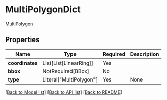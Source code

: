 # MultiPolygonDict

MultiPolygon

## Properties
| Name | Type | Required | Description |
| ------------ | ------------- | ------------- | ------------- |
**coordinates** | List[List[LinearRing]] | Yes |  |
**bbox** | NotRequired[BBox] | No |  |
**type** | Literal["MultiPolygon"] | Yes | None |


[[Back to Model list]](../../../README.md#models-v1-link) [[Back to API list]](../../../README.md#apis-v1-link) [[Back to README]](../../../README.md)
